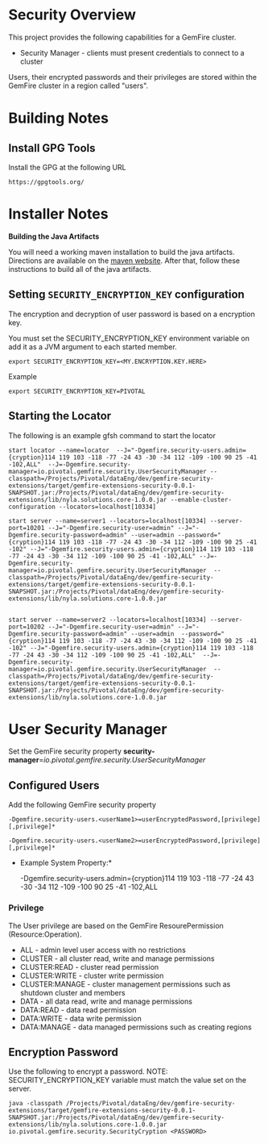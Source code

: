 # Security Overview

This project provides the following capabilities for a GemFire cluster.
*  Security Manager - clients must present credentials to connect to a cluster


Users, their encrypted passwords and their privileges are stored within the GemFire
cluster in a region called "users".

# Building Notes

## Install GPG Tools

Install the GPG at the following URL

	https://gpgtools.org/

# Installer Notes

**Building the Java Artifacts**

You will need a working maven installation to build the java artifacts.  Directions
are available on the [maven website](http://maven.apache.org/download.cgi). After that, 
follow these instructions to build all of the java artifacts.


## Setting `SECURITY_ENCRYPTION_KEY` configuration

The encryption and decryption of user password is based on a encryption key.

You must set the SECURITY_ENCRYPTION_KEY environment variable on add it as a JVM argument to each started member.
   
	export SECURITY_ENCRYPTION_KEY=<MY.ENCRYPTION.KEY.HERE>
	
Example

	export SECURITY_ENCRYPTION_KEY=PIVOTAL
   
## Starting the Locator

The following is an example gfsh command to start the locator
 
	start locator --name=locator  --J="-Dgemfire.security-users.admin={cryption}114 119 103 -118 -77 -24 43 -30 -34 112 -109 -100 90 25 -41 -102,ALL"  --J=-Dgemfire.security-manager=io.pivotal.gemfire.security.UserSecurityManager --classpath=/Projects/Pivotal/dataEng/dev/gemfire-security-extensions/target/gemfire-extensions-security-0.0.1-SNAPSHOT.jar:/Projects/Pivotal/dataEng/dev/gemfire-security-extensions/lib/nyla.solutions.core-1.0.0.jar --enable-cluster-configuration --locators=localhost[10334]
	
	start server --name=server1 --locators=localhost[10334] --server-port=10201 --J="-Dgemfire.security-user=admin" --J="-Dgemfire.security-password=admin" --user=admin --password="{cryption}114 119 103 -118 -77 -24 43 -30 -34 112 -109 -100 90 25 -41 -102" --J="-Dgemfire.security-users.admin={cryption}114 119 103 -118 -77 -24 43 -30 -34 112 -109 -100 90 25 -41 -102,ALL" --J=-Dgemfire.security-manager=io.pivotal.gemfire.security.UserSecurityManager  --classpath=/Projects/Pivotal/dataEng/dev/gemfire-security-extensions/target/gemfire-extensions-security-0.0.1-SNAPSHOT.jar:/Projects/Pivotal/dataEng/dev/gemfire-security-extensions/lib/nyla.solutions.core-1.0.0.jar
	
	
	start server --name=server2 --locators=localhost[10334] --server-port=10202 --J="-Dgemfire.security-user=admin" --J="-Dgemfire.security-password=admin" --user=admin  --password="{cryption}114 119 103 -118 -77 -24 43 -30 -34 112 -109 -100 90 25 -41 -102" --J="-Dgemfire.security-users.admin={cryption}114 119 103 -118 -77 -24 43 -30 -34 112 -109 -100 90 25 -41 -102,ALL"  --J=-Dgemfire.security-manager=io.pivotal.gemfire.security.UserSecurityManager  --classpath=/Projects/Pivotal/dataEng/dev/gemfire-security-extensions/target/gemfire-extensions-security-0.0.1-SNAPSHOT.jar:/Projects/Pivotal/dataEng/dev/gemfire-security-extensions/lib/nyla.solutions.core-1.0.0.jar
	



# User Security Manager

Set the GemFire security property **security-manager**=*io.pivotal.gemfire.security.UserSecurityManager* 
		
## Configured Users

Add the following GemFire security property

	-Dgemfire.security-users.<userName1>=userEncryptedPassword,[privilege] [,privilege]* 
	
	-Dgemfire.security-users.<userName2>=userEncryptedPassword,[privilege] [,privilege]* 
	
* Example System Property:*

	 -Dgemfire.security-users.admin={cryption}114 119 103 -118 -77 -24 43 -30 -34 112 -109 -100 90 25 -41 -102,ALL
	 
	 

### Privilege

The User privilege are based on the GemFire ResourePermission (Resource:Operation).

- ALL - admin level user access with no restrictions
- CLUSTER - all cluster read, write and manage permissions
- CLUSTER:READ - cluster read permission
- CLUSTER:WRITE - cluster write permission
- CLUSTER:MANAGE - cluster management permissions such as shutdown cluster and members
- DATA - all data read, write and manage permissions
- DATA:READ - data read permission
- DATA:WRITE - data write permission
- DATA:MANAGE - data managed permissions such as creating regions


## Encryption Password

Use the following to encrypt a password. NOTE: SECURITY_ENCRYPTION_KEY variable must match the value set on the server.

	java -classpath /Projects/Pivotal/dataEng/dev/gemfire-security-extensions/target/gemfire-extensions-security-0.0.1-SNAPSHOT.jar:/Projects/Pivotal/dataEng/dev/gemfire-security-extensions/lib/nyla.solutions.core-1.0.0.jar io.pivotal.gemfire.security.SecurityCryption <PASSWORD>
	
	
	



